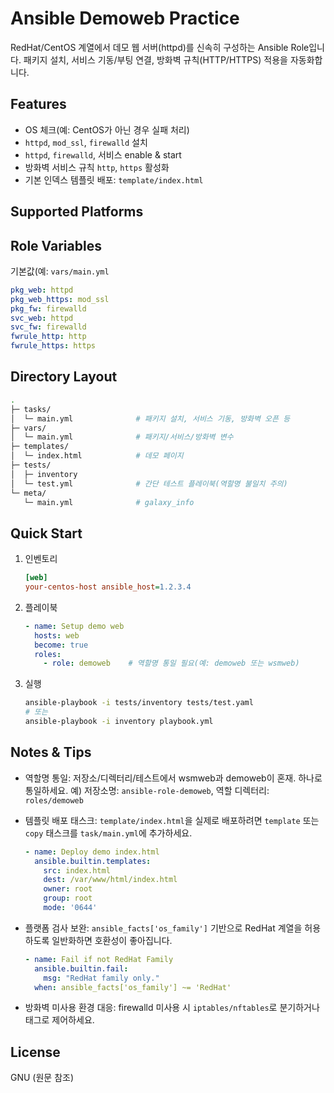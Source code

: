 # Ansible Demoweb Practice

RedHat/CentOS 계열에서 데모 웹 서버(httpd)를 신속히 구성하는 Ansible Role입니다.
패키지 설치, 서비스 기동/부팅 연결, 방화벽 규칙(HTTP/HTTPS) 적용을 자동화합니다.

## Features
- OS 체크(예: CentOS가 아닌 경우 실패 처리)
- `httpd`, `mod_ssl`, `firewalld` 설치
- `httpd`, `firewalld`, 서비스 enable & start
- 방화벽 서비스 규칙 `http`, `https` 활성화
- 기본 인덱스 템플릿 배포: `template/index.html`

## Supported Platforms

## Role Variables
기본값(예: `vars/main.yml`
```yaml
pkg_web: httpd
pkg_web_https: mod_ssl
pkg_fw: firewalld
svc_web: httpd
svc_fw: firewalld
fwrule_http: http
fwrule_https: https
```

## Directory Layout
```bash
.
├─ tasks/
│  └─ main.yml              # 패키지 설치, 서비스 기동, 방화벽 오픈 등
├─ vars/
│  └─ main.yml              # 패키지/서비스/방화벽 변수
├─ templates/
│  └─ index.html            # 데모 페이지
├─ tests/
│  ├─ inventory
│  └─ test.yml              # 간단 테스트 플레이북(역할명 불일치 주의)
└─ meta/
   └─ main.yml              # galaxy_info
```

## Quick Start
1) 인벤토리
    ```ini
    [web]
    your-centos-host ansible_host=1.2.3.4
    ```
2) 플레이북
    ```yaml
    - name: Setup demo web
      hosts: web
      become: true
      roles:
        - role: demoweb    # 역할명 통일 필요(예: demoweb 또는 wsmweb)
    ```
3) 실행
    ```bash
    ansible-playbook -i tests/inventory tests/test.yaml
    # 또는
    ansible-playbook -i inventory playbook.yml
    ```

## Notes & Tips
- 역할명 통일: 저장소/디렉터리/테스트에서 wsmweb과 demoweb이 혼재. 하나로 통일하세요.
  예) 저장소명: `ansible-role-demoweb`, 역할 디렉터리: `roles/demoweb`

- 템플릿 배포 태스크: `template/index.html`을 실제로 배포하려면 `template` 또는 `copy` 태스크를
  `task/main.yml`에 추가하세요.

  ```yaml
  - name: Deploy demo index.html
    ansible.builtin.templates:
      src: index.html
      dest: /var/www/html/index.html
      owner: root
      group: root
      mode: '0644'
  ```

- 플랫폼 검사 보완: `ansible_facts['os_family']` 기반으로 RedHat 계열을 허용하도록 일반화하면 호환성이 좋아집니다.
  ```yaml
  - name: Fail if not RedHat Family
    ansible.builtin.fail:
      msg: "RedHat family only."
    when: ansible_facts['os_family'] ~= 'RedHat'
  ```

- 방화벽 미사용 환경 대응: firewalld 미사용 시 `iptables/nftables`로 분기하거나 태그로 제어하세요.

## License
GNU (원문 참조)

